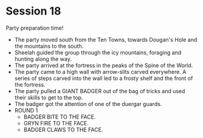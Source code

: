 
# Session 18
Party preparation time!
* The party moved south from the Ten Towns, towards Dougan's Hole and the mountains to the south.
* Sheelah guided the group through the icy mountains, foraging and hunting along the way.
* The party arrived at the fortress in the peaks of the Spine of the World.
* The party came to a high wall with arrow-slits carved everywhere. A series of steps carved into the wall led to a frosty shelf and the front of the fortress.
* The party pulled a GIANT BADGER out of the bag of tricks and used their skills to get to the top.
* The badger got the attention of one of the duergar guards.
* ROUND 1
	* BADGER BITE TO THE FACE.
	* GRYN FIRE TO THE FACE.
	* BADGER CLAWS TO THE FACE.
<!--stackedit_data:
eyJoaXN0b3J5IjpbODY5NDcxMTY3LDgzOTYwNzk0MywzNzMxND
k0NiwtMTk0OTE4ODU0NCwxNDAwNDEzMjg5XX0=
-->